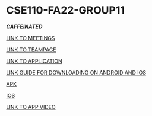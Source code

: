 # CSE110-FA22-GROUP11 #

***CAFFEINATED***

[LINK TO MEETINGS](admin/meetings.md)<br>

[LINK TO TEAMPAGE](admin/team.md)<br>

[LINK TO APPLICATION](https://oplikos.github.io/testweb/)<br>

[LINK GUIDE FOR DOWNLOADING ON ANDROID AND IOS](app/README.md)<br>

[APK](https://github.com/cse110-fa22-group11/cse110-fa22-group11/raw/main/app/android/CaffeinatedAPK.apk)<br>

[IOS](https://github.com/cse110-fa22-group11/cse110-fa22-group11/raw/main/app/ios/CaffeinatedIOS.tar.gz)<br>

[LINK TO APP VIDEO](https://www.youtube.com/watch?v=Fqz8lCn2zSA)<br>

